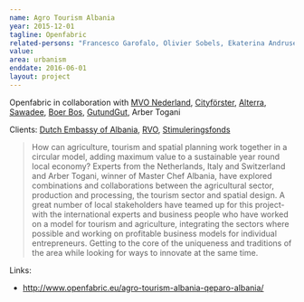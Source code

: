 ```yaml
---
name: Agro Tourism Albania
year: 2015-12-01
tagline: Openfabric
related-persons: "Francesco Garofalo, Olivier Sobels, Ekaterina Andrusenko, Dewi van de Weerd, Martin Sobota"
value:
area: urbanism
enddate: 2016-06-01
layout: project
---
```


Openfabric in collaboration with [MVO Nederland](http://mvonederland.nl/), [Cityförster](http://www.cityfoerster.net/index.php?page=6&lng=2), [Alterra](http://www.wageningenur.nl/), [Sawadee](https://www.sawadee.nl/?gclid=CLLIy6PWgc0CFZEy0wodsbICUA), [Boer Bos](http://www.boerbos.nl/), [GutundGut](http://gutundgut.ch/en/), Arber Togani

Clients: [Dutch Embassy of Albania](http://albania.nlembassy.org/), [RVO](http://www.rvo.nl/), [Stimuleringsfonds](http://www.stimuleringsfonds.nl/)

>How can agriculture, tourism and spatial planning work together in a circular model, adding maximum value to a sustainable year round local economy? Experts from the Netherlands, Italy and Switzerland and Arber Togani, winner of Master Chef Albania, have explored combinations and collaborations between the agricultural sector, production and processing, the tourism sector and spatial design. A great number of local stakeholders have teamed up for this project- with the international experts and business people who have worked on a model for tourism and agriculture, integrating the sectors where possible and working on profitable business models for individual entrepreneurs. Getting to the core of the uniqueness and traditions of the area while looking for ways to innovate at the same time.


Links:
* <http://www.openfabric.eu/agro-tourism-albania-qeparo-albania/>
